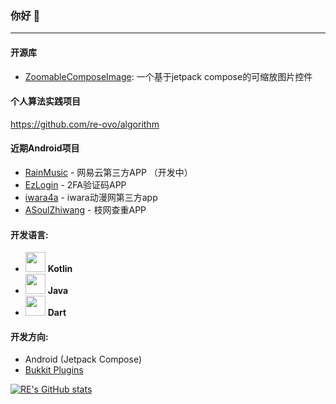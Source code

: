 ### 你好 👋
___

#### 开源库
* [ZoomableComposeImage](https://github.com/re-ovo/ZoomableComposeImage): 一个基于jetpack compose的可缩放图片控件

#### 个人算法实践项目
https://github.com/re-ovo/algorithm

#### 近期Android项目
* [RainMusic](https://github.com/re-ovo/RainMusic) - 网易云第三方APP （开发中）
* [EzLogin](https://github.com/re-ovo/ezlogin) - 2FA验证码APP
* [iwara4a](https://github.com/re-ovo/iwara4a) - iwara动漫网第三方app
* [ASoulZhiwang](https://github.com/re-ovo/ASoulZhiWang) - 枝网查重APP

#### 开发语言: 
* <img src="https://upload.wikimedia.org/wikipedia/commons/0/06/Kotlin_Icon.svg" width="32"/> **Kotlin**  
* <img src="https://logoeps.com/wp-content/uploads/2013/03/java-eps-vector-logo.png" width="32"/>  **Java**
* <img src="https://dart.dev/assets/shared/dart/logo+text/horizontal/white-e71fb382ad5229792cc704b3ee7a88f8013e986d6e34f0956d89c453b454d0a5.svg" width="32"/>  **Dart**

#### 开发方向:
* Android (Jetpack Compose)
* [Bukkit Plugins](https://spigotmc.org)

[![RE's GitHub stats](https://github-readme-stats.vercel.app/api?username=re-ovo)](https://github.com/anuraghazra/github-readme-stats)

